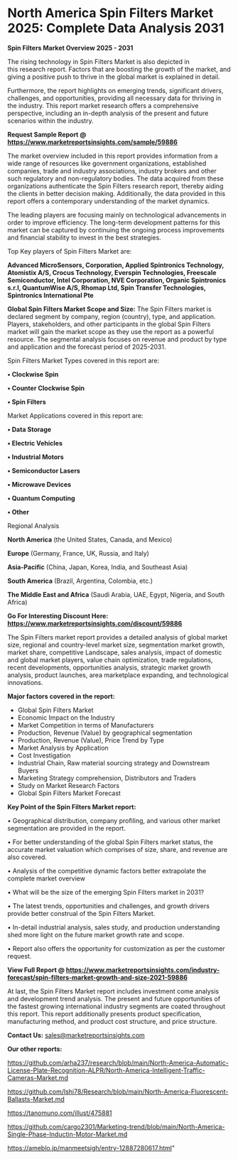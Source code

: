 # North America Spin Filters Market 2025: Complete Data Analysis 2031

<Strong> Spin Filters Market Overview 2025 - 2031</strong>

The rising technology in Spin Filters Market is also depicted in this research report. Factors that are boosting the growth of the market, and giving a positive push to thrive in the global market is explained in detail.

Furthermore, the report highlights on emerging trends, significant drivers, challenges, and opportunities, providing all necessary data for thriving in the industry. This report market research offers a comprehensive perspective, including an in-depth analysis of the present and future scenarios within the industry.

<strong>Request Sample Report @ <a href=https://www.marketreportsinsights.com/sample/59886>https://www.marketreportsinsights.com/sample/59886</a></strong>

The market overview included in this report provides information from a wide range of resources like government organizations, established companies, trade and industry associations, industry brokers and other such regulatory and non-regulatory bodies. The data acquired from these organizations authenticate the Spin Filters research report, thereby aiding the clients in better decision making. Additionally, the data provided in this report offers a contemporary understanding of the market dynamics.

The leading players are focusing mainly on technological advancements in order to improve efficiency. The long-term development patterns for this market can be captured by continuing the ongoing process improvements and financial stability to invest in the best strategies.

Top Key players of Spin Filters Market are:

<strong>Advanced MicroSensors, Corporation, Applied Spintronics Technology, Atomistix A/S, Crocus Technology, Everspin Technologies, Freescale Semiconductor, Intel Corporation, NVE Corporation, Organic Spintronics s.r.l, QuantumWise A/S, Rhomap Ltd, Spin Transfer Technologies, Spintronics International Pte</strong>

<strong><b>Global Spin Filters Market Scope and Size:</b></strong>
The Spin Filters market is declared segment by company, region (country), type, and application. Players, stakeholders, and other participants in the global Spin Filters market will gain the market scope as they use the report as a powerful resource. The segmental analysis focuses on revenue and product by type and application and the forecast period of 2025-2031.

Spin Filters Market Types covered in this report are:

<strong>• Clockwise Spin

• Counter Clockwise Spin

• Spin Filters</strong>

Market Applications covered in this report are:

<strong>• Data Storage

• Electric Vehicles

• Industrial Motors

• Semiconductor Lasers

• Microwave Devices

• Quantum Computing

• Other</strong> 

Regional Analysis

<strong>North America</strong> (the United States, Canada, and Mexico)

<strong>Europe</strong> (Germany, France, UK, Russia, and Italy)

<strong>Asia-Pacific</strong> (China, Japan, Korea, India, and Southeast Asia)

<strong>South America</strong> (Brazil, Argentina, Colombia, etc.)

<strong>The Middle East and Africa</strong> (Saudi Arabia, UAE, Egypt, Nigeria, and South Africa)

<strong>Go For Interesting Discount Here: <a href=https://www.marketreportsinsights.com/discount/59886>https://www.marketreportsinsights.com/discount/59886</a></strong>

The Spin Filters market report provides a detailed analysis of global market size, regional and country-level market size, segmentation market growth, market share, competitive Landscape, sales analysis, impact of domestic and global market players, value chain optimization, trade regulations, recent developments, opportunities analysis, strategic market growth analysis, product launches, area marketplace expanding, and technological innovations.

<strong><b>Major factors covered in the report:</b></strong>
<ul>
  <li>Global Spin Filters Market </li>
  <li>Economic Impact on the Industry</li>
  <li>Market Competition in terms of Manufacturers</li>
  <li>Production, Revenue (Value) by geographical segmentation</li>
  <li>Production, Revenue (Value), Price Trend by Type</li>
  <li>Market Analysis by Application</li>
  <li>Cost Investigation</li>
  <li>Industrial Chain, Raw material sourcing strategy and Downstream Buyers</li>
  <li>Marketing Strategy comprehension, Distributors and Traders</li>
  <li>Study on Market Research Factors</li>
  <li>Global Spin Filters Market Forecast</li>
</ul>

<strong><b>Key Point of the Spin Filters Market report:</b></strong>

• Geographical distribution, company profiling, and various other market segmentation are provided in the report.

• For better understanding of the global Spin Filters market status, the accurate market valuation which comprises of size, share, and revenue are also covered.

• Analysis of the competitive dynamic factors better extrapolate the complete market overview

• What will be the size of the emerging Spin Filters market in 2031?

• The latest trends, opportunities and challenges, and growth drivers provide better construal of the Spin Filters Market.

• In-detail industrial analysis, sales study, and production understanding shed more light on the future market growth rate and scope.

• Report also offers the opportunity for customization as per the customer request.

<strong><b>View Full Report @ <a href=https://www.marketreportsinsights.com/industry-forecast/spin-filters-market-growth-and-size-2021-59886>https://www.marketreportsinsights.com/industry-forecast/spin-filters-market-growth-and-size-2021-59886</a></b></strong>


At last, the Spin Filters Market report includes investment come analysis and development trend analysis. The present and future opportunities of the fastest growing international industry segments are coated throughout this report. This report additionally presents product specification, manufacturing method, and product cost structure, and price structure.

<strong>Contact Us:</strong>
sales@marketreportsinsights.com

<strong>Our other reports:</strong>

<a href=https://github.com/arha237/research/blob/main/North-America-Automatic-License-Plate-Recognition-ALPR/North-America-Intelligent-Traffic-Cameras-Market.md>https://github.com/arha237/research/blob/main/North-America-Automatic-License-Plate-Recognition-ALPR/North-America-Intelligent-Traffic-Cameras-Market.md</a>

<a href=https://github.com/Ishi78/Research/blob/main/North-America-Fluorescent-Ballasts-Market.md>https://github.com/Ishi78/Research/blob/main/North-America-Fluorescent-Ballasts-Market.md</a>

<a href=https://tanomuno.com/illust/475881>https://tanomuno.com/illust/475881</a>

<a href=https://github.com/cargo2301/Marketing-trend/blob/main/North-America-Single-Phase-Inductin-Motor-Market.md>https://github.com/cargo2301/Marketing-trend/blob/main/North-America-Single-Phase-Inductin-Motor-Market.md</a>

<a href=https://ameblo.jp/manmeetsigh/entry-12887280617.html>https://ameblo.jp/manmeetsigh/entry-12887280617.html</a>"
